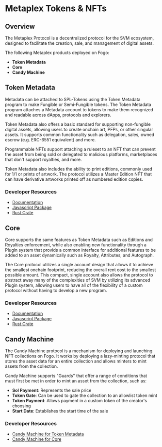 # Metaplex Tokens & NFTs

## Overview

The Metaplex Protocol is a decentralized protocol for the SVM ecosystem, designed to facilitate the creation, sale, and management of digital assets.

The following Metaplex products deployed on Fogo:

- **Token Metadata**
- **Core**
- **Candy Machine**

## Token Metadata

Metadata can be attached to SPL-Tokens using the Token Metadata program to make Fungible or Semi-Fungible tokens. The Token Metadata program attaches a Metadata account to tokens to make them recognized and readable across dApps, protocols and explorers.

Token Metadata also offers a basic standard for supporting non-fungible digital assets, allowing users to create onchain art, PFPs, or other singular assets. It supports common functionality such as delegation, sales, owned escrow (e.g. ERC-6551 equivalent) and more.

Programmable NFTs support attaching a ruleset to an NFT that can prevent the asset from being sold or delegated to malicious platforms, marketplaces that don't support royalties, and more.

Token Metadata also includes the ability to print editions, commonly used for 1/1 or prints of artwork. The protocol utilizes a Master Edition NFT that can have derivative artworks printed off as numbered edition copies.

### Developer Resources

* [Documentation](https://developers.metaplex.com/token-metadata)
* [Javascript Package](https://www.npmjs.com/package/@metaplex-foundation/mpl-token-metadata)
* [Rust Crate](https://docs.rs/mpl-token-metadata/latest/mpl_token_metadata/)

## Core

Core supports the same features as Token Metadata such as Editions and Royalties enforcement, while also enabling new functionality through a Plugin system that provids a common interface for additional features to be added to an asset dynamically such as Royalty, Attributes, and Autograph.

The Core protocol utilizes a single account design that allows it to achieve the smallest onchain footprint, reducing the overall rent cost to the smallest possible amount. This compact, single account also allows the protocol to abstract away many of the complexities of SVM by utilizing its advanced Plugin system, allowing users to have all of the flexibility of a custom protocol without having to develop a new program.

### Developer Resources

* [Documentation](https://developers.metaplex.com/core)
* [Javascript Package](https://www.npmjs.com/package/@metaplex-foundation/mpl-core)
* [Rust Crate](https://docs.rs/mpl-core/latest/mpl_core/)

## Candy Machine

The Candy Machine protocol is a mechanism for deploying and launching NFT collections on Fogo. It works by deploying a lazy-minting protocol that stores the asset data for an entire collection and allows minters to mint assets from the collection.

Candy Machine supports "Guards" that offer a range of conditions that must first be met in order to mint an asset from the collection, such as:

- **Sol Payment**: Represents the sale price
- **Token Gate**: Can be used to gate the collection to an allowlist token mint
- **Token Payment**: Allows payment in a custom token of the creator's choosing
- **Start Date**: Establishes the start time of the sale

### Developer Resources

- [Candy Machine for Token Metadata](https://developers.metaplex.com/candy-machine)
- [Candy Machine for Core](https://developers.metaplex.com/core-candy-machine)
